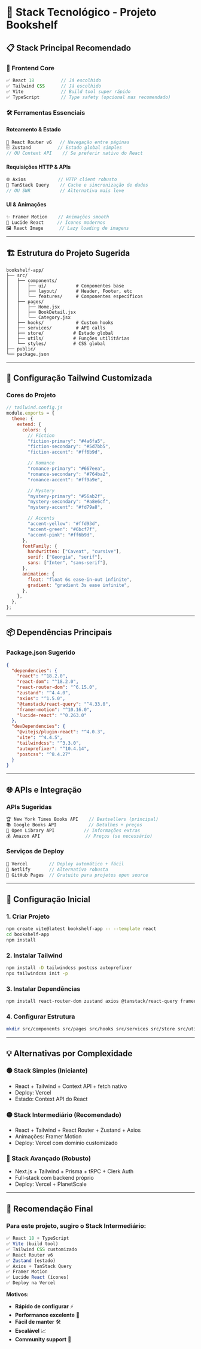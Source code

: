 # 🚀 Stack Tecnológico - Projeto Bookshelf

## 📋 **Stack Principal Recomendado**

### **🎯 Frontend Core**

```javascript
✅ React 18          // Já escolhido
✅ Tailwind CSS      // Já escolhido
✅ Vite              // Build tool super rápido
✅ TypeScript        // Type safety (opcional mas recomendado)
```

### **🛠️ Ferramentas Essenciais**

#### **Roteamento & Estado**

```javascript
📱 React Router v6   // Navegação entre páginas
🗄️ Zustand          // Estado global simples
// OU Context API    // Se preferir nativo do React
```

#### **Requisições HTTP & APIs**

```javascript
🌐 Axios            // HTTP client robusto
🔄 TanStack Query    // Cache e sincronização de dados
// OU SWR           // Alternativa mais leve
```

#### **UI & Animações**

```javascript
✨ Framer Motion    // Animações smooth
🎨 Lucide React     // Ícones modernos
🖼️ React Image      // Lazy loading de imagens
```

---

## 🏗️ **Estrutura do Projeto Sugerida**

```
bookshelf-app/
├── src/
│   ├── components/
│   │   ├── ui/           # Componentes base
│   │   ├── layout/       # Header, Footer, etc
│   │   └── features/     # Componentes específicos
│   ├── pages/
│   │   ├── Home.jsx
│   │   ├── BookDetail.jsx
│   │   └── Category.jsx
│   ├── hooks/            # Custom hooks
│   ├── services/         # API calls
│   ├── store/           # Estado global
│   ├── utils/           # Funções utilitárias
│   └── styles/          # CSS global
├── public/
└── package.json
```

---

## 🎨 **Configuração Tailwind Customizada**

### **Cores do Projeto**

```javascript
// tailwind.config.js
module.exports = {
  theme: {
    extend: {
      colors: {
        // Fiction
        "fiction-primary": "#4a6fa5",
        "fiction-secondary": "#5d7bb5",
        "fiction-accent": "#ff6b9d",

        // Romance
        "romance-primary": "#667eea",
        "romance-secondary": "#764ba2",
        "romance-accent": "#ff9a9e",

        // Mystery
        "mystery-primary": "#56ab2f",
        "mystery-secondary": "#a8e6cf",
        "mystery-accent": "#fd79a8",

        // Accents
        "accent-yellow": "#ffd93d",
        "accent-green": "#6bcf7f",
        "accent-pink": "#ff6b9d",
      },
      fontFamily: {
        handwritten: ["Caveat", "cursive"],
        serif: ["Georgia", "serif"],
        sans: ["Inter", "sans-serif"],
      },
      animation: {
        float: "float 6s ease-in-out infinite",
        gradient: "gradient 3s ease infinite",
      },
    },
  },
};
```

---

## 📦 **Dependências Principais**

### **Package.json Sugerido**

```json
{
  "dependencies": {
    "react": "^18.2.0",
    "react-dom": "^18.2.0",
    "react-router-dom": "^6.15.0",
    "zustand": "^4.4.0",
    "axios": "^1.5.0",
    "@tanstack/react-query": "^4.33.0",
    "framer-motion": "^10.16.0",
    "lucide-react": "^0.263.0"
  },
  "devDependencies": {
    "@vitejs/plugin-react": "^4.0.3",
    "vite": "^4.4.5",
    "tailwindcss": "^3.3.0",
    "autoprefixer": "^10.4.14",
    "postcss": "^8.4.27"
  }
}
```

---

## 🌐 **APIs e Integração**

### **APIs Sugeridas**

```javascript
🏆 New York Times Books API    // Bestsellers (principal)
📚 Google Books API            // Detalhes + preços
📖 Open Library API           // Informações extras
💰 Amazon API                 // Preços (se necessário)
```

### **Serviços de Deploy**

```javascript
🚀 Vercel        // Deploy automático + fácil
🎯 Netlify       // Alternativa robusta
📱 GitHub Pages  // Gratuito para projetos open source
```

---

## 🔧 **Configuração Inicial**

### **1. Criar Projeto**

```bash
npm create vite@latest bookshelf-app -- --template react
cd bookshelf-app
npm install
```

### **2. Instalar Tailwind**

```bash
npm install -D tailwindcss postcss autoprefixer
npx tailwindcss init -p
```

### **3. Instalar Dependências**

```bash
npm install react-router-dom zustand axios @tanstack/react-query framer-motion lucide-react
```

### **4. Configurar Estrutura**

```bash
mkdir src/components src/pages src/hooks src/services src/store src/utils
```

---

## 💡 **Alternativas por Complexidade**

### **🟢 Stack Simples (Iniciante)**

- React + Tailwind + Context API + fetch nativo
- Deploy: Vercel
- Estado: Context API do React

### **🟡 Stack Intermediário (Recomendado)**

- React + Tailwind + React Router + Zustand + Axios
- Animações: Framer Motion
- Deploy: Vercel com domínio customizado

### **🔴 Stack Avançado (Robusto)**

- Next.js + Tailwind + Prisma + tRPC + Clerk Auth
- Full-stack com backend próprio
- Deploy: Vercel + PlanetScale

---

## 🎯 **Recomendação Final**

### **Para este projeto, sugiro o Stack Intermediário:**

```javascript
✅ React 18 + TypeScript
✅ Vite (build tool)
✅ Tailwind CSS customizado
✅ React Router v6
✅ Zustand (estado)
✅ Axios + TanStack Query
✅ Framer Motion
✅ Lucide React (ícones)
✅ Deploy na Vercel
```

**Motivos:**

- **Rápido de configurar** ⚡
- **Performance excelente** 🚀
- **Fácil de manter** 🛠️
- **Escalável** 📈
- **Community support** 👥
